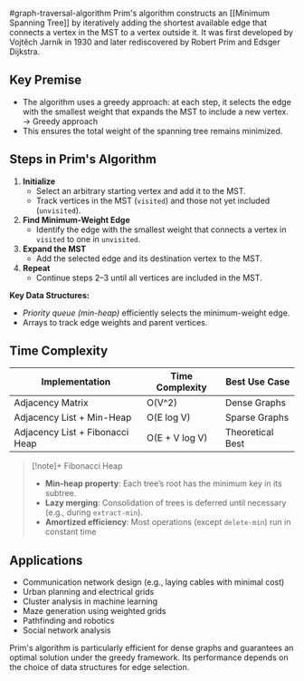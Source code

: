 #graph-traversal-algorithm
Prim's algorithm constructs an [[Minimum Spanning Tree]] by iteratively adding the shortest available edge that connects a vertex in the MST to a vertex outside it. It was first developed by Vojtěch Jarník in 1930 and later rediscovered by Robert Prim and Edsger Dijkstra.
## Key Premise
- The algorithm uses a greedy approach: at each step, it selects the edge with the smallest weight that expands the MST to include a new vertex. → Greedy approach
- This ensures the total weight of the spanning tree remains minimized.
## Steps in Prim's Algorithm
1. **Initialize**
    - Select an arbitrary starting vertex and add it to the MST.
    - Track vertices in the MST (`visited`) and those not yet included (`unvisited`).
2. **Find Minimum-Weight Edge**
    - Identify the edge with the smallest weight that connects a vertex in `visited` to one in `unvisited`.
3. **Expand the MST**
    - Add the selected edge and its destination vertex to the MST.
4. **Repeat**
    - Continue steps 2–3 until all vertices are included in the MST.

**Key Data Structures:**
- *Priority queue (min-heap)* efficiently selects the minimum-weight edge.
- Arrays to track edge weights and parent vertices.
## Time Complexity

| Implementation                  | Time Complexity | Best Use Case    |
| ------------------------------- | --------------- | ---------------- |
| Adjacency Matrix                | O(V^2)          | Dense Graphs     |
| Adjacency List + Min-Heap       | O(E log V)      | Sparse Graphs    |
| Adjacency List + Fibonacci Heap | O(E + V log V)  | Theoretical Best |
>[!note]+ Fibonacci Heap
>- **Min-heap property**: Each tree’s root has the minimum key in its subtree.
>- **Lazy merging**: Consolidation of trees is deferred until necessary (e.g., during `extract-min`).
>- **Amortized efficiency**: Most operations (except `delete-min`) run in constant time
## Applications
- Communication network design (e.g., laying cables with minimal cost)
- Urban planning and electrical grids
- Cluster analysis in machine learning
- Maze generation using weighted grids
- Pathfinding and robotics
- Social network analysis

Prim's algorithm is particularly efficient for dense graphs and guarantees an optimal solution under the greedy framework. Its performance depends on the choice of data structures for edge selection.